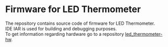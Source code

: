 # Firmware for LED Thermometer

The repository contains source code of firmware for LED Thermometer.  
IDE IAR is used for building and debugging purposes.  
To get information regarding hardware go to a repository [led_thermometer-hw](https://github.com/JavaLandau/led_thermometer-hw).
